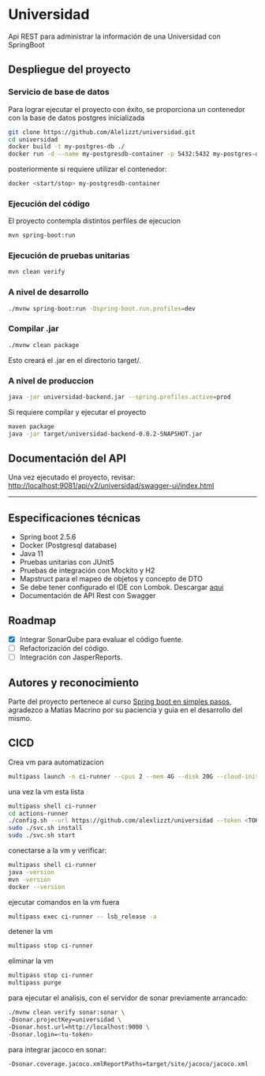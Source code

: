 # Universidad

Api REST para administrar la información de una Universidad con SpringBoot

## Despliegue del proyecto

### Servicio de base de datos
Para lograr ejecutar el proyecto con éxito, se proporciona un contenedor con la base de datos postgres inicializada
```bash
git clone https://github.com/Alelizzt/universidad.git
cd universidad
docker build -t my-postgres-db ./
docker run -d --name my-postgresdb-container -p 5432:5432 my-postgres-db
```

posteriormente si requiere utilizar el contenedor:
```bash
docker <start/stop> my-postgresdb-container
```

### Ejecución del código
El proyecto contempla distintos perfiles de ejecucion
```bash
mvn spring-boot:run
```

### Ejecución de pruebas unitarias
```bash
mvn clean verify
```

### A nivel de desarrollo
```bash
./mvnw spring-boot:run -Dspring-boot.run.profiles=dev
```

### Compilar .jar
```bash
./mvnw clean package
```
Esto creará el .jar en el directorio target/.

### A nivel de produccion
```bash
java -jar universidad-backend.jar --spring.profiles.active=prod
```

Si requiere compilar y ejecutar el proyecto
```bash
maven package
java -jar target/universidad-backend-0.0.2-SNAPSHOT.jar
```

## Documentación del API

Una vez ejecutado el proyecto, revisar: [http://localhost:9081/api/v2/universidad/swagger-ui/index.html](http://localhost:9081/api/v2/universidad/swagger-ui/index.html)

---
## Especificaciones técnicas
- Spring boot 2.5.6
- Docker (Postgresql database)
- Java 11
- Pruebas unitarias con JUnit5
- Pruebas de integración con Mockito y H2
- Mapstruct para el mapeo de objetos y concepto de DTO
- Se debe tener configurado el IDE con Lombok. Descargar [aqui](https://projectlombok.org/download)
- Documentación de API Rest con Swagger

## Roadmap

- [x] Integrar SonarQube para evaluar el código fuente.
- [ ] Refactorización del código.
- [ ] Integración con JasperReports.

## Autores y reconocimiento
Parte del proyecto pertenece al curso [Spring boot en simples pasos](https://www.udemy.com/course/spring-boot-en-simples-pasos/), agradezco a Matias Macrino por su paciencia y guia en el desarrollo del mismo.

## CICD
Crea vm para automatizacion
```bash
multipass launch -n ci-runner --cpus 2 --mem 4G --disk 20G --cloud-init ci-runner-init.yaml
```
una vez la vm esta lista
```bash
multipass shell ci-runner
cd actions-runner
./config.sh --url https://github.com/alexlizzt/universidad --token <TOKEN>
sudo ./svc.sh install
sudo ./svc.sh start
```
conectarse a la vm y verificar:
```bash
multipass shell ci-runner
java -version
mvn -version
docker --version
```
ejecutar comandos en la vm fuera
```bash
multipass exec ci-runner -- lsb_release -a
```
detener la vm
```bash
multipass stop ci-runner
```
eliminar la vm
```bash
multipass stop ci-runner
multipass purge
```

para ejecutar el analisis, con el servidor de sonar previamente arrancado:
```bash
./mvnw clean verify sonar:sonar \
-Dsonar.projectKey=universidad \
-Dsonar.host.url=http://localhost:9000 \
-Dsonar.login=<tu-token>
```
para integrar jacoco en sonar:
```bash
-Dsonar.coverage.jacoco.xmlReportPaths=target/site/jacoco/jacoco.xml
```